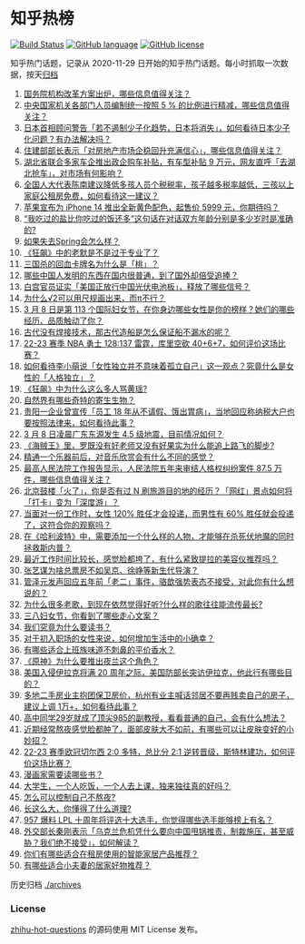 # 知乎热榜
[![Build Status](https://github.com/ToWeLong/zhihu-hot-questions/workflows/CI/badge.svg)](https://github.com/ToWeLong/zhihu-hot-questions/actions)
[![GitHub language](https://img.shields.io/badge/language-golang-orange.svg)](https://golang.org/)
[![GitHub license](https://img.shields.io/github/license/ToWeLong/zhihu-hot-questions)](https://github.com/ToWeLong/zhihu-hot-questions/blob/main/LICENSE)

知乎热门话题，记录从 2020-11-29 日开始的知乎热门话题。每小时抓取一次数据，按天[归档](./archives)

<!-- BEGIN -->

1. [国务院机构改革方案出炉，哪些信息值得关注？](https://www.zhihu.com/question/588090975)
1. [中央国家机关各部门人员编制统一按照 5 % 的比例进行精减，哪些信息值得关注？](https://www.zhihu.com/question/588092547)
1. [日本首相顾问警告「若不遏制少子化趋势，日本将消失」，如何看待日本少子化问题？有办法解决吗？](https://www.zhihu.com/question/587852372)
1. [住建部部长表示「对房地产市场企稳回升充满信心」，哪些信息值得关注？](https://www.zhihu.com/question/588098177)
1. [湖北省联合多家车企推出政企购车补贴，有车型补贴 9 万元，网友直呼「去湖北抢车」，对市场有何影响？](https://www.zhihu.com/question/588073490)
1. [全国人大代表陈南建议降低多孩人员个税税率，孩子越多税率越低，三孩以上家庭公租房免费，如何看待这一建议？](https://www.zhihu.com/question/588229174)
1. [苹果宣布为 iPhone 14 推出全新黄色配色，起售价 5999 元，你期待吗？](https://www.zhihu.com/question/588178504)
1. [“我吃过的盐比你吃过的饭还多”这句话在对话双方年龄分别是多少岁时是准确的?](https://www.zhihu.com/question/587989190)
1. [如果失去Spring会怎么样？](https://www.zhihu.com/question/587489754)
1. [《狂飙》中的老默是不是过于专业了？](https://www.zhihu.com/question/587811842)
1. [三国杀的回血卡牌名为什么是「桃」？](https://www.zhihu.com/question/35094771)
1. [哪些中国人发明的东西在国内很普通，到了国外却倍受追捧？](https://www.zhihu.com/question/299641618)
1. [白宫官员证实「美国正放行中国光伏电池板」，释放了哪些信号？](https://www.zhihu.com/question/588130226)
1. [为什么√2可以用尺规画出来，而π不行？](https://www.zhihu.com/question/570765444)
1. [3 月 8 日是第 113 个国际妇女节，在你身边哪些女性是你的榜样？她们的哪些经历、品质触动了你？](https://www.zhihu.com/question/588094927)
1. [古代没有焊接技术，那古代造船是怎么保证船不漏水的呢？](https://www.zhihu.com/question/573067851)
1. [22-23 赛季 NBA 勇士 128:137 雷霆，库里空砍 40+6+7，如何评价这场比赛？](https://www.zhihu.com/question/588231690)
1. [如何看待李小萌说「女性独立并不意味着孤立自己」这一观点？究竟什么是女性的「人格独立」？](https://www.zhihu.com/question/588049662)
1. [《狂飙》中为什么这么多人骂黄瑶?](https://www.zhihu.com/question/581830470)
1. [自然界有哪些奇特的寄生生物？](https://www.zhihu.com/question/20669321)
1. [贵阳一企业曾宣传「员工 18 年从不请假、饿出胃病」，当地回应称纳税大户也要按照法律来，如何看待此事？](https://www.zhihu.com/question/588021427)
1. [3 月 8 日凌晨广东东源发生 4.5 级地震，目前情况如何？](https://www.zhihu.com/question/588205832)
1. [《海贼王》里，罗既没有好老师又没有好果实为什么能追上路飞的脚步?](https://www.zhihu.com/question/587639204)
1. [精通一个乐器前后，对音乐欣赏会有什么不同的感觉？](https://www.zhihu.com/question/544939798)
1. [最高人民法院工作报告显示，人民法院五年来审结人格权纠纷案件 87.5 万件，哪些信息值得关注？](https://www.zhihu.com/question/588086433)
1. [北京鼓楼「火了」，你是否有过 N 刷旅游目的地的经历？「网红」景点如何将「打卡」变为「深度游」？](https://www.zhihu.com/question/586906972)
1. [当面对一份工作时，女性 120% 胜任才会投递，而男性有 60% 胜任就会投递了，这符合你的观察吗？](https://www.zhihu.com/question/588245664)
1. [在《哈利波特》中，需要添加一个什么样的人物，才能够在杀死伏地魔的同时拯救斯内普？](https://www.zhihu.com/question/587635507)
1. [最近工作时间比较长，感觉脸都垮了，有什么紧致提拉的美容仪推荐吗？](https://www.zhihu.com/question/588189488)
1. [张艺谋为啥总票房不如吴京、徐峥等新生代导演？](https://www.zhihu.com/question/586982449)
1. [管泽元发声回应五年前「老二」事件，骆歆强势表态不接受，对此你有什么想说的？](https://www.zhihu.com/question/588153681)
1. [为什么很多老歌，到现在依然觉得好听?什么样的歌往往能流传最长?](https://www.zhihu.com/question/588097173)
1. [三八妇女节，你看到了哪些走心文案？](https://www.zhihu.com/question/470184572)
1. [我们究竟为什么要读书？](https://www.zhihu.com/question/587475450)
1. [对于初入职场的女性来说，如何增加生活中的小确幸？](https://www.zhihu.com/question/584367701)
1. [有哪些适合上班族味道不刺鼻的平价香水？](https://www.zhihu.com/question/586348579)
1. [《原神》为什么要推出夜兰这个角色？](https://www.zhihu.com/question/578273393)
1. [美国入侵伊拉克将满 20 周年之际，美国防部长突访伊拉克，他此行有哪些目的？](https://www.zhihu.com/question/588127851)
1. [多地二手房业主抱团保卫房价，杭州有业主喊话邻居不要再贱卖自己的房子，建议上调 1万+，如何看待此事？](https://www.zhihu.com/question/588022562)
1. [高中同学29岁就成了顶尖985的副教授，看看普通的自己，会有什么想法？](https://www.zhihu.com/question/586589709)
1. [近期经常熬夜感觉脸都肿了，面部皮肤大不如前，有哪些可以让皮肤变好的小妙招？](https://www.zhihu.com/question/588182677)
1. [22-23 赛季欧冠切尔西 2:0 多特，总比分 2:1 逆转晋级，斯特林建功，如何评价这场比赛？](https://www.zhihu.com/question/588199215)
1. [漫画家需要读哪些书？](https://www.zhihu.com/question/587941148)
1. [大学生，一个人吃饭，一个人去上课，独来独往真的好吗？](https://www.zhihu.com/question/588163404)
1. [怎么可以控制自己不熬夜?](https://www.zhihu.com/question/584519317)
1. [长这么大，你懂得了什么道理?](https://www.zhihu.com/question/584778485)
1. [957 爆料 LPL 十周年将评选十大选手，你觉得哪些选手能够榜上有名？](https://www.zhihu.com/question/588070772)
1. [外交部长秦刚表示「乌克兰危机凭什么要向中国甩锅推责，制裁施压，甚至威胁？我们绝不接受」，如何解读？](https://www.zhihu.com/question/588039094)
1. [你们有哪些适合在租房使用的智能家居产品推荐？](https://www.zhihu.com/question/584235336)
1. [有哪些适合小夫妻的居家好物推荐？](https://www.zhihu.com/question/584235882)

<!-- END -->

历史归档 [./archives](./archives)


### License
[zhihu-hot-questions](https://github.com/towelong/zhihu-hot-questions) 的源码使用 MIT License 发布。
